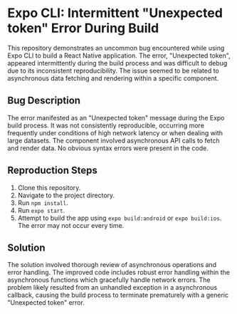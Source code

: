# Expo CLI: Intermittent "Unexpected token" Error During Build

This repository demonstrates an uncommon bug encountered while using Expo CLI to build a React Native application. The error, "Unexpected token", appeared intermittently during the build process and was difficult to debug due to its inconsistent reproducibility. The issue seemed to be related to asynchronous data fetching and rendering within a specific component. 

## Bug Description

The error manifested as an "Unexpected token" message during the Expo build process.  It was not consistently reproducible, occurring more frequently under conditions of high network latency or when dealing with large datasets. The component involved asynchronous API calls to fetch and render data. No obvious syntax errors were present in the code.

## Reproduction Steps

1. Clone this repository.
2. Navigate to the project directory.
3. Run `npm install`.
4. Run `expo start`. 
5. Attempt to build the app using `expo build:android` or `expo build:ios`. The error may not occur every time.

## Solution

The solution involved thorough review of asynchronous operations and error handling. The improved code includes robust error handling within the asynchronous functions which gracefully handle network errors.  The problem likely resulted from an unhandled exception in a asynchronous callback, causing the build process to terminate prematurely with a generic "Unexpected token" error.

